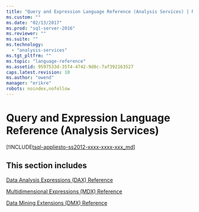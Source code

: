 ```yaml
---
title: "Query and Expression Language Reference (Analysis Services) | Microsoft Docs"
ms.custom: ""
ms.date: "02/13/2017"
ms.prod: "sql-server-2016"
ms.reviewer: ""
ms.suite: ""
ms.technology: 
  - "analysis-services"
ms.tgt_pltfrm: ""
ms.topic: "language-reference"
ms.assetid: 9597533d-35f4-4742-9d8c-7af392163527
caps.latest.revision: 10
ms.author: "owend"
manager: "erikre"
robots: noindex,nofollow
---
```

# Query and Expression Language Reference (Analysis Services)
[!INCLUDE[tsql-appliesto-ss2012-xxxx-xxxx-xxx_md](../a9retired/includes/tsql-appliesto-ss2012-xxxx-xxxx-xxx-md.md)]

  ## This section includes    
    
[Data Analysis Expressions (DAX) Reference](https://msdn.microsoft.com/library/gg413422.aspx)  

 [Multidimensional Expressions &#40;MDX&#41; Reference](../mdx/multidimensional-expressions-mdx-reference.md)    
    
 [Data Mining Extensions &#40;DMX&#41; Reference](../dmx/data-mining-extensions-dmx-reference.md)    
    
  